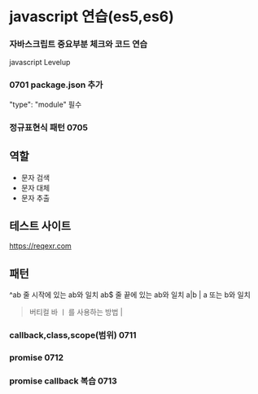 # javascript 연습(es5,es6)

### 자바스크립트 중요부분 체크와 코드 연습 
javascript Levelup


### 0701 package.json 추가

 "type": "module"  필수


### 정규표현식 패턴 0705

## 역할

- 문자 검색
- 문자 대체
- 문자 추출

## 테스트 사이트

https://reqexr.com

## 패턴 

^ab 줄 시작에 있는 ab와 일치
ab$ 줄 끝에 있는 ab와 일치
a|b | a 또는 b와 일치

> 버티컬 바 ㅣ 를 사용하는 방법 &verbar;

### callback,class,scope(범위)  0711

### promise  0712

### promise callback  복습 0713
 